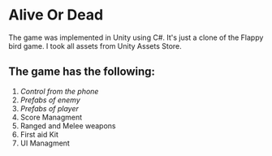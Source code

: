 # **Alive Or Dead**

The game was implemented in Unity using C#. It's just a clone of the Flappy bird game. I took all assets from Unity Assets Store.

## **The game has the following:**
1. *Control from the phone*
2. *Prefabs of enemy*
3. *Prefabs of player*
4. Score Managment
5. Ranged and Melee weapons
6. First aid Kit
7. UI Managment